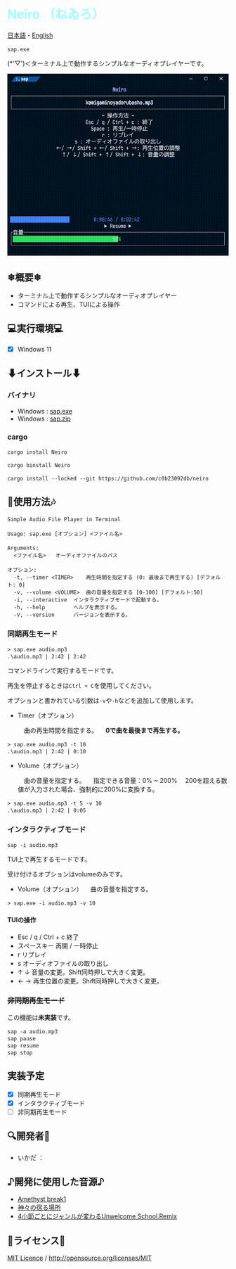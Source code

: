# <span style="color:#A0ffff">Neiro （ねゐろ）</span>
[日本語](README.md)・[English](./README/README-en.md)
```batch
sap.exe
```
(*'▽')＜ターミナル上で動作するシンプルなオーディオプレイヤーです。

![Demo Movie](./document/demo/sap_demo_movie.gif)

## ❄概要❄
- ターミナル上で動作するシンプルなオーディオプレイヤー
- コマンドによる再生、TUIによる操作

## 💻実行環境💻
- [x] Windows 11

## ⬇インストール⬇

### バイナリ
- Windows : [sap.exe](https://github.com/c0b23092db/neiro/releases/download/0.2.1/sap.exe)
- Windows : [sap.zip](https://github.com/c0b23092db/neiro/releases/download/0.2.1/sap-v0.2.1-x86_64-pc-windows-msvc.zip)

### cargo
```batch
cargo install Neiro
```

```batch
cargo binstall Neiro
```

```batch
cargo install --locked --git https://github.com/c0b23092db/neiro
```

## 🎼使用方法🎶
```
Simple Audio File Player in Terminal

Usage: sap.exe [オプション] <ファイル名>

Arguments:
  <ファイル名>   オーディオファイルのパス

オプション:
  -t, --timer <TIMER>    再生時間を指定する (0: 最後まで再生する) [デフォルト: 0]
  -v, --volume <VOLUME>  曲の音量を指定する [0-100] [デフォルト:50]
  -i, --interactive  インタラクティブモードで起動する。
  -h, --help         ヘルプを表示する。
  -V, --version      バージョンを表示する。
```

### 同期再生モード
```batch
> sap.exe audio.mp3
.\audio.mp3 | 2:42 | 2:42
```
コマンドラインで実行するモードです。

再生を停止するときは`Ctrl + C`を使用してください。

オプションと書かれている引数は`-v`や`-h`などを追加して使用します。

- Timer（オプション）

  　曲の再生時間を指定する。
  　**0で曲を最後まで再生する。**
```batch
> sap.exe audio.mp3 -t 10
.\audio.mp3 | 2:42 | 0:10
```

- Volume（オプション）

  　曲の音量を指定する。
  　指定できる音量：0% ~ 200%
  　200を超える数値が入力された場合、強制的に200%に変換する。
```batch
> sap.exe audio.mp3 -t 5 -v 10
.\audio.mp3 | 2:42 | 0:05
```

### インタラクティブモード
```batch
sap -i audio.mp3
```
TUI上で再生するモードです。

受け付けるオプションはvolumeのみです。

- Volume（オプション）
  　曲の音量を指定する。
```batch
> sap.exe -i audio.mp3 -v 10
```

#### TUIの操作
- Esc / q / Ctrl + c
  終了
- スペースキー
  再開 / 一時停止
- r
  リプレイ
- s
  オーディオファイルの取り出し
- ↑ ↓
  音量の変更。Shift同時押しで大きく変更。
- ← →
  再生位置の変更。Shift同時押しで大きく変更。

### ~~非同期再生モード~~
この機能は**未実装**です。
```batch
sap -a audio.mp3
sap pause
sap resume
sap stop
```

## 実装予定
- [x] 同期再生モード
- [x] インタラクティブモード
- [ ] 非同期再生モード

## 🔍開発者🔎
- いかた゚ ： [](url)

## ♪開発に使用した音源♪
- [Amethyst break1](https://minecraft.fandom.com/wiki/Category:Amethyst_sounds)
- [神々の宿る場所](https://amachamusic.chagasi.com/music_kamigaminoyadorubasho.html)
- [4小節ごとにジャンルが変わるUnwelcome School.Remix](https://booth.pm/ja/items/6307718)

## 📄ライセンス📝
[MIT Licence](./LICENSE.md) / <http://opensource.org/licenses/MIT>
